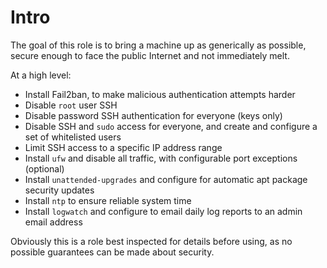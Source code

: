 # Intro
The goal of this role is to bring a machine up as generically as possible, secure enough to face the public Internet and not immediately melt.

At a high level:
- Install Fail2ban, to make malicious authentication attempts harder
- Disable `root` user SSH
- Disable password SSH authentication for everyone (keys only)
- Disable SSH and `sudo` access for everyone, and create and configure a set of whitelisted users
- Limit SSH access to a specific IP address range
- Install `ufw` and disable all traffic, with configurable port exceptions (optional)
- Install `unattended-upgrades` and configure for automatic apt package security updates
- Install `ntp` to ensure reliable system time
- Install `logwatch` and configure to email daily log reports to an admin email address

Obviously this is a role best inspected for details before using, as no possible guarantees can be made about security.

